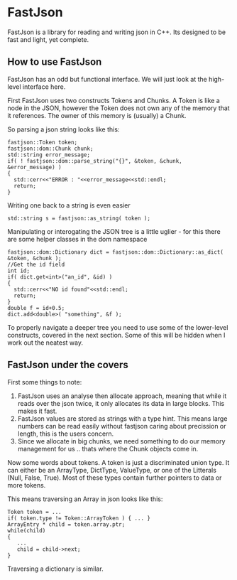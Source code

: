 FastJson
========

FastJson is a library for reading and writing json in C++. Its designed to be fast and light, yet complete.

How to use FastJson
-------------------

FastJson has an odd but functional interface. We will just look at the high-level interface here.

First FastJson uses two constructs Tokens and Chunks. A Token is like a node in the JSON, however the Token does not
own any of the memory that it references. The owner of this memory is (usually) a Chunk.

So parsing a json string looks like this:

    fastjson::Token token;
    fastjson::dom::Chunk chunk;
    std::string error_message;
    if( ! fastjson::dom::parse_string("{}", &token, &chunk, &error_message) )
    {
      std::cerr<<"ERROR : "<<error_message<<std::endl;
      return;
    }

Writing one back to a string is even easier

    std::string s = fastjson::as_string( token );

Manipulating or interogating the JSON tree is a little uglier - for this there are some helper classes in the dom namespace

    fastjson::dom::Dictionary dict = fastjson::dom::Dictionary::as_dict( &token, &chunk );
    //Get the id field
    int id;
    if( dict.get<int>("an_id", &id) )
    {
      std::cerr<<"NO id found"<<std::endl;
      return;
    }
    double f = id+0.5;
    dict.add<double>( "something", &f );

To properly navigate a deeper tree you need to use some of the lower-level constructs, covered in the next section.
Some of this will be hidden when I work out the neatest way.


FastJson under the covers
-------------------------
First some things to note:

1. FastJson uses an analyse then allocate approach, meaning that while it reads over the json twice, it only allocates its data in large blocks. This makes it fast.
2. FastJson values are stored as strings with a type hint. This means large numbers can be read easily without fastjson caring about precission or length, this is the users concern.
3. Since we allocate in big chunks, we need something to do our memory management for us .. thats where the Chunk objects come in.

Now some words about tokens. A token is just a discriminated union type. It can either be an ArrayType, DictType, ValueType, or one of the Litterals (Null, False, True). Most of these types contain further pointers to data or more tokens.

This means traversing an Array in json looks like this:

    Token token = ...
    if( token.type != Token::ArrayToken ) { ... }
    ArrayEntry * child = token.array.ptr;
    while(child)
    {
       ...
       child = child->next;
    }

Traversing a dictionary is similar.

